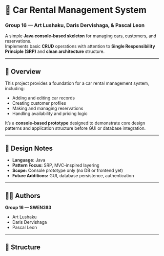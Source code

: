 # 🚗 Car Rental Management System  
### Group 16 — Art Lushaku, Daris Dervishaga, & Pascal Leon  

A simple **Java console-based skeleton** for managing cars, customers, and reservations.  
Implements basic **CRUD** operations with attention to **Single Responsibility Principle (SRP)** and **clean architecture** structure.

---

## 📘 Overview  
This project provides a foundation for a car rental management system, including:  
- Adding and editing car records  
- Creating customer profiles  
- Making and managing reservations  
- Handling availability and pricing logic  

It’s a **console-based prototype** designed to demonstrate core design patterns and application structure before GUI or database integration.

---

## 🧠 Design Notes  
- **Language:** Java  
- **Pattern Focus:** SRP, MVC-inspired layering  
- **Scope:** Console prototype only (no DB or frontend yet)  
- **Future Additions:** GUI, database persistence, authentication

---

## 🧑‍💻 Authors  
**Group 16 — SWEN383**  
- Art Lushaku  
- Daris Dervishaga  
- Pascal Leon  

---

## 📂 Structure  
